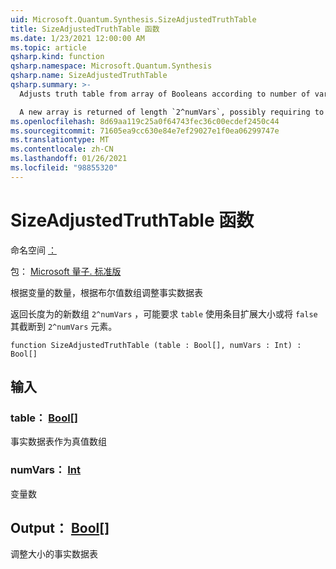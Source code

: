 ```yaml
---
uid: Microsoft.Quantum.Synthesis.SizeAdjustedTruthTable
title: SizeAdjustedTruthTable 函数
ms.date: 1/23/2021 12:00:00 AM
ms.topic: article
qsharp.kind: function
qsharp.namespace: Microsoft.Quantum.Synthesis
qsharp.name: SizeAdjustedTruthTable
qsharp.summary: >-
  Adjusts truth table from array of Booleans according to number of variables

  A new array is returned of length `2^numVars`, possibly requiring to extend `table`'s size with `false` entries or truncating it to `2^numVars` elements.
ms.openlocfilehash: 8d69aa119c25a0f64743fec36c00ecdef2450c44
ms.sourcegitcommit: 71605ea9cc630e84e7ef29027e1f0ea06299747e
ms.translationtype: MT
ms.contentlocale: zh-CN
ms.lasthandoff: 01/26/2021
ms.locfileid: "98855320"
---
```

# <a name="sizeadjustedtruthtable-function"></a>SizeAdjustedTruthTable 函数

命名空间 [：](xref:Microsoft.Quantum.Synthesis)

包： [Microsoft 量子. 标准版](https://nuget.org/packages/Microsoft.Quantum.Standard)


根据变量的数量，根据布尔值数组调整事实数据表

返回长度为的新数组 `2^numVars` ，可能要求 `table` 使用条目扩展大小或将 `false` 其截断到 `2^numVars` 元素。

```qsharp
function SizeAdjustedTruthTable (table : Bool[], numVars : Int) : Bool[]
```


## <a name="input"></a>输入

### <a name="table--bool"></a>table： [Bool](xref:microsoft.quantum.lang-ref.bool)[]

事实数据表作为真值数组


### <a name="numvars--int"></a>numVars： [Int](xref:microsoft.quantum.lang-ref.int)

变量数



## <a name="output--bool"></a>Output： [Bool](xref:microsoft.quantum.lang-ref.bool)[]

调整大小的事实数据表